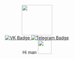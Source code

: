 <div id="header" align="center">
  <img src="https://media2.giphy.com/media/v1.Y2lkPTc5MGI3NjExdmw1Zmt0Zm8zNGJwZHJzNWg2azlxODk5YnkxaWgxdWY2cWF4dnU5eSZlcD12MV9pbnRlcm5hbF9naWZfYnlfaWQmY3Q9cw/3kPDmoWdBpQPNhCnUG/giphy.gif" width="100"/>
</div>
<div id="badges" align="center">
  <a href="https://vk.com/ivan_bosykh">
    <img src="https://img.shields.io/badge/VK-blue?style=for-the-badge&logo=VK&logoColor=white" alt="VK Badge"/>
  </a>
  <a href="t.me/vacpts">
    <img src="https://img.shields.io/badge/Telegram-steelblue?style=for-the-badge&logo=Telegram&logoColor=white" alt="Telegram Badge"/>
  </a>
</div>
<div id="counter" align="center">
  <img src="https://komarev.com/ghpvc/?username=VacPit&style=flat-square&color=blue" alt=""/>
</div>
<div id="greetings" align="center"
<h1>
  Hi man
  <img src="https://media4.giphy.com/media/v1.Y2lkPTc5MGI3NjExcGc3dzV6bTdxeG55aWYxeThhamdvNDNranZrOXhicTU0OTlmemt2bCZlcD12MV9pbnRlcm5hbF9naWZfYnlfaWQmY3Q9cw/3DZ8z9lky3x0ltEicz/giphy.gif" width="45px"/>
</h1>
</div>

